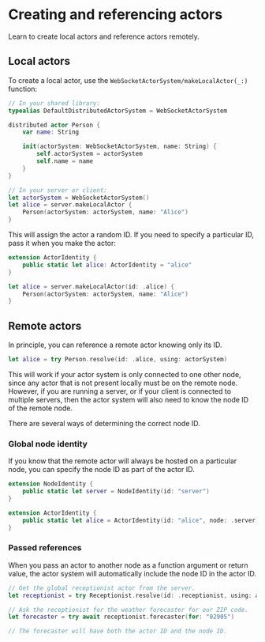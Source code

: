 # Creating and referencing actors

Learn to create local actors and reference actors remotely.

## Local actors

To create a local actor, use the `WebSocketActorSystem/makeLocalActor(_:)`
function:

```swift
// In your shared library:
typealias DefaultDistributedActorSystem = WebSocketActorSystem

distributed actor Person {
    var name: String

    init(actorSystem: WebSocketActorSystem, name: String) {
        self.actorSystem = actorSystem
        self.name = name
    }
}

// In your server or client:
let actorSystem = WebSocketActorSystem()
let alice = server.makeLocalActor {
    Person(actorSystem: actorSystem, name: "Alice")
}
```

This will assign the actor a random ID. If you need to specify a particular ID,
pass it when you make the actor:

```swift
extension ActorIdentity {
    public static let alice: ActorIdentity = "alice"
}

let alice = server.makeLocalActor(id: .alice) {
    Person(actorSystem: actorSystem, name: "Alice")
}
```

## Remote actors

In principle, you can reference a remote actor knowing only its ID.

```swift
let alice = try Person.resolve(id: .alice, using: actorSystem)
```

This will work if your actor system is only connected to one other node, since
any actor that is not present locally must be on the remote node. However, if
you are running a server, or if your client is connected to multiple servers,
then the actor system will also need to know the node ID of the remote node.

There are several ways of determining the correct node ID.

### Global node identity

If you know that the remote actor will always be hosted on a particular node,
you can specify the node ID as part of the actor ID.

```swift
extension NodeIdentity {
    public static let server = NodeIdentity(id: "server")
}

extension ActorIdentity {
    public static let alice = ActorIdentity(id: "alice", node: .server)
}
```

### Passed references

When you pass an actor to another node as a function argument or return value,
the actor system will automatically include the node ID in the actor ID.

```swift
// Get the global receptionist actor from the server.
let receptionist = try Receptionist.resolve(id: .receptionist, using: actorSystem)

// Ask the receptionist for the weather forecaster for our ZIP code.
let forecaster = try await receptionist.forecaster(for: "02905")

// The forecaster will have both the actor ID and the node ID.
```
